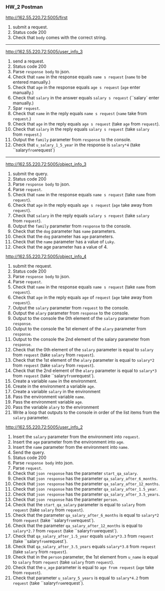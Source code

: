 ### HW_2 Postman

http://162.55.220.72:5005/first
1. submit a request.
2. Status code 200
3. Check that `body` comes with the correct string.

---

http://162.55.220.72:5005/user_info_3
1. send a request.
2. Status code 200
3. Parse `response body` to json.
4. Check that `name` in the response equals `name s request` (`name` to be entered manually.)
5. Check that `age` in the response equals `age s request` (`age` enter manually.)
6. Check that `salary` in the answer equals `salary s request` (``salary` enter manually.)
7. Spar `request`.
8. Check that `name` in the reply equals `name s request` (`name` take from `request`.)
9. Check that `age` in the reply equals `age s request` (take `age` from `request`).
10. Check that `salary` in the reply equals `salary s request` (take `salary` from `request`.)
11. Output the `family` parameter from `response` to the console.
12. Check that `u_salary_1_5_year` in the response is `salary*4` (take ``salary` from `request`)

---

http://162.55.220.72:5005/object_info_3
1. submit the query.
2. Status code 200
3. Parse `response body` to json.
4. Parse `request`.
5. Check that `name` in the response equals `name s request` (take `name` from `request`).
6. Check that `age` in the reply equals `age s request` (`age` take away from `request`).
7. Check that `salary` in the reply equals `salary s request` (take `salary` from `request`).
8. Output the `family` parameter from `response` to the console.
9. Check that the `dog` parameter has `name` parameters.
10. Check that the `dog` parameter has `age` parameters.
11. Check that the `name` parameter has a value of `Luky`.
12. Check that the age parameter has a value of 4.

http://162.55.220.72:5005/object_info_4
1. submit the request.
2. Status code 200
3. Parse `response body` to json.
4. Parse `request`.
5. Check that `name` in the response equals `name s request` (take `name` from `request`).
6. Check that `age` in the reply equals `age` of `request` (`age` take away from `request`).
7. Output the `salary` parameter from `request` to the console.
8. Output the `alary` parameter from `response` to the console.
9. Output to the console the 0th element of the `salary` parameter from `response`.
10. Output to the console the 1st element of the `alary` parameter from `response`.
11. Output to the console the 2nd element of the salary parameter from `response`.
12. Check that the 0th element of the `salary` parameter is equal to `salary` from `request` (take `salary` from `request`).
13. Check that the 1st element of the `alary` parameter is equal to `salary*2` from `request` (take `salary` from `request`).
14. Check that the 2nd element of the `alary` parameter is equal to `salary*3` from `request` (take ``salary` from `request`).
15. Create a variable `name` in the environment.
16. Create in the environment a variable `age`.
17. Create a variable `salary` in the environment
18. Pass the environment variable `name`.
19. Pass the environment variable `age`.
20. Pass the variable `alary` to the environment
21. Write a loop that outputs to the console in order of the list items from the `salary` parameter.

http://162.55.220.72:5005/user_info_2
1. Insert the `salary` parameter from the environment into `request`.
2. Insert the `age` parameter from the environment into `age`.
3. Insert the `name` parameter from the environment into `name`.
4. Send the query.
5. Status code 200
6. Parse `response body` into json.
7. Parse `request`.
8. Check that `json response` has the parameter `start_qa_salary`.
9. Check that `json response` has the parameter `qa_salary_after_6_months`.
10. Check that `json response` has the parameter `qa_salary_after_12_months`.
11. Check that `json response` has the parameter `qa_salary_after_1.5_year`.
12. Check that `json response` has the parameter `qa_salary_after_3.5_years`.
13. Check that `json response` has the parameter `person`.
14. Check that the `start_qa_salary` parameter is equal to `salary` from `request` (take `salary` from `request`).
15. Check that the parameter `qa_salary_after_6_months` is equal to `salary*2` from `request` (take ``salary` from `request`).
16. Check that the parameter `qa_salary_after_12_months` is equal to `salary*2.7` from `request` (take ``salary` from `request`).
17. Check that `qa_salary_after_1.5_year` equals `salary*3.3` from `request` (take ``salary` from `request`).
18. Check that `qa_salary_after_3.5_years` equals `salary*3.8` from `request` (take `salary` from `request`).
19. Check that in the `person` parameter, the 1st element from `u_name` is equal to `salary` from `request` (take `salary` from `request`).
20. Check that the `u_age` parameter is equal to `age from request` (`age` take from `request`).
21. Check that parameter `u_salary_5_years` is equal to `salary*4.2` from `request` (take ``salary` from `request`).
